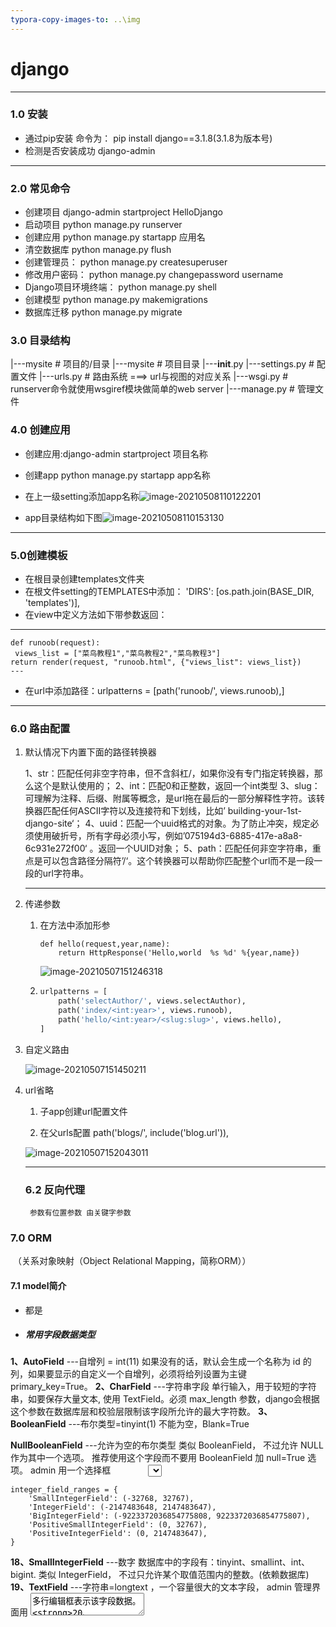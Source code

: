```yaml
---
typora-copy-images-to: ..\img
---
```




#  django




---
### 1.0 安装
+ 通过pip安装 命令为： pip install django==3.1.8(3.1.8为版本号)
+ 检测是否安装成功 django-admin 

---

### 2.0 常见命令
+ 创建项目 django-admin startproject HelloDjango
+ 启动项目 python manage.py runserver
+ 创建应用 python manage.py startapp 应用名
+ 清空数据库 python manage.py flush
+ 创建管理员： python manage.py createsuperuser
+ 修改用户密码： python manage.py changepassword username
+ Django项目环境终端： python manage.py shell
+ 创建模型     python manage.py makemigrations
+ 数据库迁移   python manage.py migrate

### 3.0 目录结构

|---mysite # 项目的/目录 
|---mysite # 项目目录 
    |---__init__.py 
    |---settings.py # 配置文件 
    |---urls.py # 路由系统 ===> url与视图的对应关系 
    |---wsgi.py # runserver命令就使用wsgiref模块做简单的web server 
|---manage.py # 管理文件	

### 4.0 创建应用
+ 创建应用:django-admin startproject 项目名称

+ 创建app python manage.py startapp app名称
+ 在上一级setting添加app名称![image-20210508110122201](C:\Users\ZX50J\AppData\Roaming\Typora\typora-user-images\image-20210508110122201.png)
+ app目录结构如下图![image-20210508110153130](H:\up\python\img\image-20210508110153130.png)
---

### 5.0创建模板
+ 在根目录创建templates文件夹
+ 在根文件setting的TEMPLATES中添加： 'DIRS': [os.path.join(BASE_DIR, 'templates')], 
+ 在view中定义方法如下带参数返回：

---
```
def runoob(request):
 views_list = ["菜鸟教程1","菜鸟教程2","菜鸟教程3"]
return render(request, "runoob.html", {"views_list": views_list})
---
```
+ 在url中添加路径：urlpatterns = [path('runoob/', views.runoob),]

---

### 6.0 路由配置

1. 默认情况下内置下面的路径转换器

   1、str：匹配任何非空字符串，但不含斜杠/，如果你没有专门指定转换器，那么这个是默认使用的；
   2、int：匹配0和正整数，返回一个int类型
   3、slug：可理解为注释、后缀、附属等概念，是url拖在最后的一部分解释性字符。该转换器匹配任何ASCII字符以及连接符和下划线，比如’ building-your-1st-django-site‘；
   4、uuid：匹配一个uuid格式的对象。为了防止冲突，规定必须使用破折号，所有字母必须小写，例如’075194d3-6885-417e-a8a8-6c931e272f00‘ 。返回一个UUID对象；
   5、path：匹配任何非空字符串，重点是可以包含路径分隔符’/‘。这个转换器可以帮助你匹配整个url而不是一段一段的url字符串。

   

   ---

2. 传递参数

   1. 在方法中添加形参

      ```
      def hello(request,year,name):
          return HttpResponse('Hello,world  %s %d' %{year,name})
      ```
   
      ![image-20210507151246318](C:\Users\ZX50J\AppData\Roaming\Typora\typora-user-images\image-20210507151246318.png)
   
   2. ```python
      urlpatterns = [
          path('selectAuthor/', views.selectAuthor),
          path('index/<int:year>', views.runoob),
          path('hello/<int:year>/<slug:slug>', views.hello),
      ]
      ```
   
      
   
3. 自定义路由

   ![image-20210507151450211](H:\up\python\img\image-20210507151450211.png)

4. url省略

   1. 子app创建url配置文件

   2. 在父urls配置 path('blogs/', include('blog.url')),

      

   ![image-20210507152043011](H:\up\python\img\image-20210507152043011.png)

   ---

   
   
   ### 6.2 反向代理
   
    	参数有位置参数 由关键字参数
   
   

### 7.0 ORM

​	（关系对象映射（Object Relational Mapping，简称ORM））



#### 	7.1 model简介

- 都是

- ##### 常用字段数据类型

**1、AutoField**  ---自增列 = int(11)  如果没有的话，默认会生成一个名称为 id 的列，如果要显示的自定义一个自增列，必须将给列设置为主键 primary_key=True。
**2、CharField**  ---字符串字段 单行输入，用于较短的字符串，如要保存大量文本, 使用 TextField。必须 max_length 参数，django会根据这个参数在数据库层和校验层限制该字段所允许的最大字符数。
**3、BooleanField**  ---布尔类型=tinyint(1)  不能为空，Blank=True

**NullBooleanField**  ---允许为空的布尔类型  类似 BooleanField， 不过允许 NULL 作为其中一个选项。 推荐使用这个字段而不要用  BooleanField 加 null=True 选项。 admin 用一个选择框 　　　　<select> (三个可选择的值：  “Unknown”， “Yes” 和 “No” ) 来表示这种字段数据
**5、DateField**  ---日期类型 date  对于参数，auto_now = True 则每次更新都会更新这个时间；auto_now_add 则只是第一次创建添加，之后的更新不再改变。
**6、DateTimeField**  ---日期类型 datetime  同DateField的参数
**7、Decimal**  ---十进制小数类型 = decimal  必须指定整数位max_digits和小数位decimal_places
**8、EmailField**  ---字符串类型（正则表达式邮箱） =varchar  对字符串进行正则表达式  一个带有检查 Email 合法性的 CharField，不接受 maxlength 参数。
**9、FloatField**  ---浮点类型 = double  浮点型字段。 必须提供两个 参数， 参数描述：
max_digits：总位数(不包括小数点和符号）
decimal_places：小数位数。如：要保存最大值为 999 (小数点后保存2位)，你要这样定义字段：FloatField(…，max_digits=5，  decimal_places=2)，要保存最大值一百万(小数点后保存10位)的话，你要这样定义：FloatField(…，max_digits=19， decimal_places=10)
**10、IntegerField**  ---整形  用于保存一个整数
**11、BigIntegerField**  ---长整形

```
integer_field_ranges = {
    'SmallIntegerField': (-32768, 32767),
    'IntegerField': (-2147483648, 2147483647),
    'BigIntegerField': (-9223372036854775808, 9223372036854775807),
    'PositiveSmallIntegerField': (0, 32767),
    'PositiveIntegerField': (0, 2147483647),
}
```




**18、SmallIntegerField**  ---数字  数据库中的字段有：tinyint、smallint、int、bigint.  类似 IntegerField， 不过只允许某个取值范围内的整数。(依赖数据库)
**19、TextField**  ---字符串=longtext ，一个容量很大的文本字段， admin 管理界面用 <textarea>多行编辑框表示该字段数据。
**20、TimeField**  ---时间 HH:MM[:ss[.uuuuuu]]  时间字段，类似于 DateField 和 DateTimeField。
**21、URLField**  ---字符串，地址正则表达式  用于保存URL。若 verify_exists 参数为 True (默认)， 给定的 URL 会预先检查是否存在(即URL是否被有效装入且没有返回404响应).

**23、ImageField**  ---图片  类似 FileField，  不过要校验上传对象是否是一个合法图片。用于保存图像文件的字段。其基本用法和特性与FileField一样，只不过多了两个属性height和width。默认情况下，该字段在HTML中表现为一个ClearableFileInput标签。在数据库内，我们实际保存的是一个字符串类型，默认最大长度100，可以通过max_length参数自定义。真实的图片是保存在服务器的文件系统内的。
24.**height_field参数：**保存有图片高度信息的模型字段名。width_field参数：保存有图片宽度信息的模型字段名。
使用Django的ImageField需要提前安装pillow模块，pip install pillow即可。





**二、常用选项参数意义**

**1、null**  数据库中字段是否可以为空（null=True） 将null保存

​	**black** 代表为空 保存 ”“什么也没有

**2、db_column** 数据库中字段的列名(db_column="test")

**4、default** 数据库中字段的默认值
**5、primary_key** 数据库中字段是否为主键(primary_key=True)
**6、db_index** 数据库中字段是否可以建立索引(db_index=True)
**7、unique** 数据库中字段是否可以建立唯一索引(unique=True)
**8、unique_for_date** 数据库中字段【日期】部分是否可以建立唯一索引
**9、unique_for_month** 数据库中字段【月】部分是否可以建立唯一索引
**10、unique_for_year** 数据库中字段【年】部分是否可以建立唯一索引
**11、auto_now** 更新时自动更新当前时间
**12、auto_now_add** 创建时自动更新当前时间

**14、blankAdmin** 中是否允许用户输入为空表单提交时可以为空
**15、editableAdmin** 中是否可以编辑
**16、help_textAdmin** 中该字段的提示信息
**17choicesAdmin** 中显示选择框的内容，用不变动的数据放在内存中从而避免跨表操作

如：

```
sex=models.IntegerField(choices=[(0,'男'),(1,'女'),],default=1)
```

error_messages自定义错误信息（字典类型），从而定制想要显示的错误信息；
字典健：null,blank,invalid,invalid_choice,unique,andunique_for_date
如：{'null':"不能为空.",'invalid':'格式错误'}
**18、validators** 自定义错误验证（列表类型），从而定制想要的验证规则

```python
from django.core.validators import RegexValidator
from django.core.validators import EmailValidator,URLValidator,DecimalValidator,
MaxLengthValidator,MinLengthValidator,MaxValueValidator,MinValueValidator
如：
test = models.CharField(
    max_length=32,
    error_messages={
    'c1': '优先错信息1',
    'c2': '优先错信息2',
    'c3': '优先错信息3',
},
validators=[
    RegexValidator(regex='root_\d+', message='错误了', code='c1'),
    RegexValidator(regex='root_112233\d+', message='又错误了', code='c2'),
    EmailValidator(message='又错误了', code='c3'), ]
)
```

---



### 表关系

- 1:1
- 1：多
- 多：多










- ### 交互

- 

- ### 替换数据库


  - ```python
    1.在app下 init.py 初始化添加
    
    import pymysql
    pymysql.install_as_MySQLdb()
    
    2.在根目录setting.py 中的Databases中设置
    DATABASES = {
        'default': {
            'ENGINE': 'django.db.backends.sqlite3',# 设置数据库引擎
            'NAME': BASE_DIR / 'db.sqlite3', # 设置数据库名称
            'HOST': '127.0.0.1', # 数据库地址，本机 ip 地址 127.0.0.1
            'PORT': 3306, # 端口
            'USER': 'leanperlife',  # 数据库用户名
            'PASSWORD': 'password', # 数据库密码
        }
    }
    
    
    ```

    

  

### 9.0 django shell

- 集成django 环境的shell终端
- python manage.py shell 进入终端
- 



## 10. template模板

https://blog.csdn.net/zh18380113164/article/details/104938345

https://www.cnblogs.com/fungitive/p/9136121.html



聚合函数

```
p = Person.objects.aggregate(Max('s_age'))
```

Avg

Count

Sum

Max

Min



F

- 支持算数运算

- 一个模型不同属性操作运算

- ```
  Person.objects.filter(gride__gril_age__lt=F('gride__boy_age')-15)
  ```

Q

- 对现有条件进行封装 封装之后支持或且非

- ```
  g = Person.objects.filter(gride__g_person='小明').filter(p_age=10)
  Person.objects.filter(Q(gride__g_person='小明')&Q(p_age=10) )
  ```



## 11.模型成员

https://www.cnblogs.com/xidianzxm/p/12266971.html

显性属性

- 开发者手动写的属性

隐形属性

-  orm自动生成的属性
- 如果手动声明 则系统不会生成隐形属性



Modelmanager定制





多表查询

```

g = Person.objects.filter(gride__g_person='小明')
```







